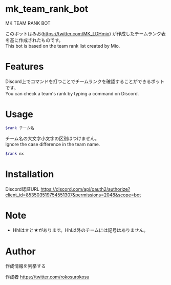 # mk_team_rank_bot
 
MK TEAM RANK BOT
 
このボットはみお(https://twitter.com/MK_LDHmio) が作成したチームランク表を基に作成されたものです。  
This bot is based on the team rank list created by Mio.

# Features
 
Discord上でコマンドを打つことでチームランクを確認することができるボットです。  
You can check a team's rank by typing a command on Discord.


# Usage

```bash
$rank チーム名
```
チーム名の大文字小文字の区別はつけません。  
Ignore the case difference in the team name.
```bash
$rank nx
```

 
# Installation
 
Discord認証URL
https://discord.com/api/oauth2/authorize?client_id=853503519754551307&permissions=2048&scope=bot
 

 
# Note
 
* HhIは☆と★があります。HhI以外のチームには記号はありません。
 
# Author
 
作成情報を列挙する
 
作成者
https://twitter.com/rokosurokosu
 
